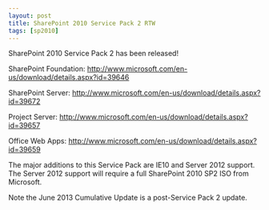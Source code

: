 ```yaml
---
layout: post
title: SharePoint 2010 Service Pack 2 RTW
tags: [sp2010]
---
```


SharePoint 2010 Service Pack 2 has been released!

SharePoint Foundation: <http://www.microsoft.com/en-us/download/details.aspx?id=39646>

SharePoint Server: <http://www.microsoft.com/en-us/download/details.aspx?id=39672>

Project Server: <http://www.microsoft.com/en-us/download/details.aspx?id=39657>

Office Web Apps: <http://www.microsoft.com/en-us/download/details.aspx?id=39659>

The major additions to this Service Pack are IE10 and Server 2012 support.  The Server 2012 support will require a full SharePoint 2010 SP2 ISO from Microsoft.

Note the June 2013 Cumulative Update is a post-Service Pack 2 update.